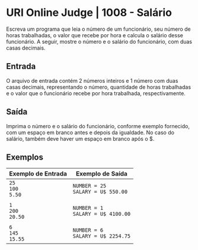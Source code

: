 # URI Online Judge | 1008 - Salário
Escreva um programa que leia o número de um funcionário, seu número de horas trabalhadas, o valor que recebe por hora e calcula o salário desse funcionário. A seguir, mostre o número e o salário do funcionário, com duas casas decimais.

## Entrada
O arquivo de entrada contém 2 números inteiros e 1 número com duas casas decimais, representando o número, quantidade de horas trabalhadas e o valor que o funcionário recebe por hora trabalhada, respectivamente.

## Saída
Imprima o número e o salário do funcionário, conforme exemplo fornecido, com um espaço em branco antes e depois da igualdade. No caso do salário, também deve haver um espaço em branco após o $.

## Exemplos
|Exemplo de Entrada|Exemplo de Saída|
|-|-|
|`25`  <br>  `100`  <br>  `5.50`|`NUMBER = 25` <br> `SALARY = U$ 550.00`|
|||
|`1`  <br>  `200`  <br>  `20.50`|`NUMBER = 1` <br> `SALARY = U$ 4100.00`|
|||
|`6`  <br>  `145`  <br>  `15.55`|`NUMBER = 6` <br> `SALARY = U$ 2254.75`|